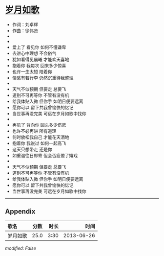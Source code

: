 # [岁月如歌](https://music.163.com/song?id=26608787)

* 作词：刘卓辉
* 作曲：徐伟贤
*
*
* 爱上了 看见你 如何不懂谦卑
* 去讲心中理想 不会俗气
* 犹如看得见晨曦 才能欢天喜地
* 抱着你 我每次 回来多少惊喜
* 也许一生太短 陪着你
* 情感有若行李 仍然沉重待我整理
* 
* 天气不似预期 但要走 总要飞
* 道别不可再等你 不管有没有机
* 给我体贴入微 但你手 如明日便要远离
* 愿你可以 留下共我曾愉快的忆记
* 当世事再没完美 可远在岁月如歌中找你
* 
* 再见了 背向你 回头多少伤悲
* 也许不必再讲 所有道理
* 何时放松我自己 才能花天酒地
* 抱着你 我说过 如何一起高飞
* 这天只想带走 还是你
* 如重温往日邮寄 但会否疲倦了嬉戏
* 
* 天气不似预期 但要走 总要飞
* 道别不可再等你 不管有没有机
* 给我体贴入微 但你手 如明日便要远离
* 愿你可以 留下共我曾愉快的忆记
* 当世事再没完美 可远在岁月如歌中找你


---

## Appendix

|歌名|分数|时长|时间|
|:---|:---:|---:|---:|
|岁月如歌|25.0|3:30|2013-06-26

*modified: False*
